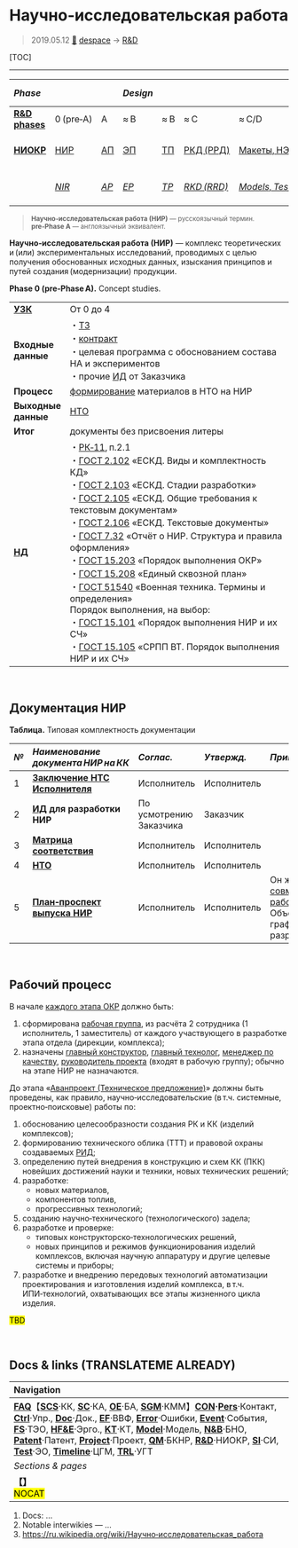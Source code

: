 # Научно‑исследовательская работа
> 2019.05.12 [🚀](../index/index.md) [despace](index.md) → [R&D](rnd.md)

[TOC]

---

|*Phase*| | |*Design*| | | | |*Mass prod.:*| |
|:--|:--|:--|:--|:--|:--|:--|:--|:--|:--|
|**[R&D phases](rnd.md)**|0 (pre‑A)|A|≈ B|≈ B|≈ C|≈ C/D|≈ E|…|F|
|**[НИОКР](rnd.md)**|[НИР](rnd_0.md)|[АП](rnd_ap.md)|[ЭП](rnd_ep.md)|[ТП](rnd_tp.md)|[РКД (РРД)](rnd_rkd.md)|[Макеты, НЭО](test.md)|[ЛИ](rnd_e.md)|ПСП → СП → ПЭ|Вывод|
| |*[NIR](rnd_0.md)*|*[AP](rnd_ap.md)*|*[EP](rnd_ep.md)*|*[TP](rnd_tp.md)*|*[RKD (RRD)](rnd_rkd.md)*|*[Models, Tests](test.md)*|*[LI](rnd_e.md)*|*PSP → SP → PE*|*Closeout*|

> <small>**Научно‑исследовательская работа (НИР)** — русскоязычный термин. **pre‑Phase A** — англоязычный эквивалент.</small>

**Научно‑исследовательская работа (НИР)** — комплекс теоретических и (или) экспериментальных исследований, проводимых с целью получения обоснованных исходных данных, изыскания принципов и путей создания (модернизации) продукции.

**Phase 0 (pre‑Phase A).** Concept studies.

| | |
|:--|:--|
|**[УЗК](cml.md)**|От 0 до 4|
|**Входные<br> данные**|・[ТЗ](tor.md)<br> ・[контракт](contract.md)<br> ・целевая программа с обоснованием состава НА и экспериментов<br> ・прочие [ИД](init_data.md) от Заказчика|
|**Процесс**|[формирование](dont_panic.md#Словоблудие) материалов в НТО на НИР|
|**Выходные<br> данные**|[НТО](report_st.md)|
|**Итог**|документы без присвоения литеры|
|**[НД](doc.md)**|・[РК‑11](const_rk11.md), п.2.1<br> ・[ГОСТ 2.102](гост_2_102.md) «ЕСКД. Виды и комплектность КД»<br> ・[ГОСТ 2.103](гост_2_103.md) «ЕСКД. Стадии разработки»<br> ・[ГОСТ 2.105](гост_2_105.md) «ЕСКД. Общие требования к текстовым документам»<br> ・[ГОСТ 2.106](гост_2_106.md) «ЕСКД. Текстовые документы»<br> ・[ГОСТ 7.32](гост_7_32.md) «Отчёт о НИР. Структура и правила оформления»<br> ・[ГОСТ 15.203](гост_15_203.md) «Порядок выполнения ОКР»<br> ・[ГОСТ 15.208](гост_15_208.md) «Единый сквозной план»<br> ・[ГОСТ 51540](гост_51540.md) «Военная техника. Термины и определения»<br>Порядок выполнения, на выбор:<br> ・[ГОСТ 15.101](гост_15_101.md) «Порядок выполнения НИР и их СЧ»<br> ・[ГОСТ 15.105](гост_15_105.md) «СРПП ВТ. Порядок выполнения НИР и их СЧ»|



<p style="page-break-after:always"> </p>

## Документация НИР
**Таблица.** Типовая комплектность документации

<small>

|*№*|*Наименование документа НИР на КК*|*Соглас.*|*Утвержд.*|*Примечание*|*Основание*|
|:--|:--|:--|:--|:--|:--|
|1|**[Заключение НТС Исполнителя](report_rndc.md)**|Исполнитель|Исполнитель| | |
|2|**[ИД](init_data.md) для разработки НИР**|По усмотрению Заказчика|Заказчик| | |
|3|**[Матрица соответствия](matrix_compl.md)**|Исполнитель|Исполнитель| | |
|4|**[НТО](report_st.md)**|Исполнитель|Исполнитель| | |
|5|**[План‑проспект выпуска НИР](plan.md)**|Исполнитель|Исполнитель|Он же «[План совместных работ](plan.md)». Объединён с графиком разработки.| |

</small>



<p style="page-break-after:always"> </p>

## Рабочий процесс
В начале [каждого этапа ОКР](rnd.md) должно быть:

   1. сформирована [рабочая группа](wg.md), из расчёта 2 сотрудника (1 исполнитель, 1 заместитель) от каждого участвующего в разработке этапа отдела (дирекции, комплекса);
   1. назначены [главный конструктор](mgmt.md), [главный технолог](mgmt.md), [менеджер по качеству](mgmt.md), [руководитель проекта](mgmt.md) (входят в рабочую группу); обычно на этапе НИР не назначаются.

</small>

До этапа «[Аванпроект (Техническое предложение)](rnd_ap.md)» должны быть проведены, как правило, научно‑исследовательские (в т.ч. системные, проектно‑поисковые) работы по:

   1. обоснованию целесообразности создания РК и КК (изделий комплексов);
   1. формированию технического облика (ТТТ) и правовой охраны создаваемых [РИД](intel_deliv.md);
   1. определению путей внедрения в конструкцию и схем КК (ПКК) новейших достижений науки и техники, новых технических решений;
   1. разработке:
      - новых материалов,
      - компонентов топлив,
      - прогрессивных технологий;
   1. созданию научно‑технического (технологического) задела;
   1. разработке и проверке:
      - типовых конструкторско‑технологических решений,
      - новых принципов и режимов функционирования изделий комплексов, включая научную аппаратуру и другие целевые системы и приборы;
   1. разработке и внедрению передовых технологий автоматизации проектирования и изготовления изделий комплекса, в т.ч. ИПИ‑технологий, охватывающих все этапы жизненного цикла изделия.

<mark>TBD</mark>



<p style="page-break-after:always"> </p>

## Docs & links (TRANSLATEME ALREADY)
|Navigation|
|:--|
|**[FAQ](faq.md)**【**[SCS](scs.md)**·КК, **[SC](sc.md)**·КА, **[OE](oe.md)**·БА, **[SGM](sgm.md)**·КММ】**[CON](contact.md)·[Pers](person.md)**·Контакт, **[Ctrl](control.md)**·Упр., **[Doc](doc.md)**·Док., **[EF](ef.md)**·ВВФ, **[Error](error.md)**·Ошибки, **[Event](event.md)**·События, **[FS](fs.md)**·ТЭО, **[HF&E](hfe.md)**·Эрго., **[KT](kt.md)**·КТ, **[Model](model.md)**·Модель, **[N&B](nnb.md)**·БНО, **[Patent](патент.md)**·Патент, **[Project](project.md)**·Проект, **[QM](qm.md)**·БКНР, **[R&D](rnd.md)**·НИОКР, **[SI](si.md)**·СИ, **[Test](test.md)**·ЭО, **[Timeline](timeline.md)**·ЦГМ, **[TRL](trl.md)**·УГТ|
|*Sections & pages*|
|**【[](.md)】**<br> <mark>NOCAT</mark>|

   1. Docs: …
   1. Notable interwikies — …
   1. <https://ru.wikipedia.org/wiki/Научно‑исследовательская_работа>
